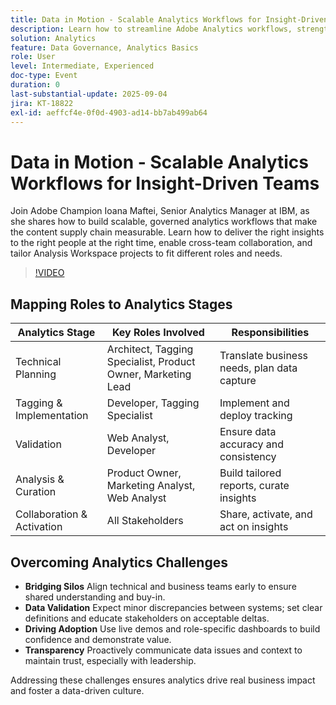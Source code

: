```yaml
---
title: Data in Motion - Scalable Analytics Workflows for Insight-Driven Teams
description: Learn how to streamline Adobe Analytics workflows, strengthen governance, and empower teams with insights that drive activation, collaboration, and growth.
solution: Analytics
feature: Data Governance, Analytics Basics
role: User
level: Intermediate, Experienced
doc-type: Event
duration: 0
last-substantial-update: 2025-09-04
jira: KT-18822
exl-id: aeffcf4e-0f0d-4903-ad14-bb7ab499ab64
---
```

# Data in Motion - Scalable Analytics Workflows for Insight-Driven Teams

Join Adobe Champion Ioana Maftei, Senior Analytics Manager at IBM, as she shares how to build scalable, governed analytics workflows that make the content supply chain measurable. Learn how to deliver the right insights to the right people at the right time, enable cross-team collaboration, and tailor Analysis Workspace projects to fit different roles and needs.

>[!VIDEO](https://video.tv.adobe.com/v/3471118/?learn=on&enablevpops)

## Mapping Roles to Analytics Stages

| Analytics Stage         | Key Roles Involved                | Responsibilities                                   |
|--------------------------|-----------------------------------|--------------------------------------------------|
| Technical Planning       | Architect, Tagging Specialist, Product Owner, Marketing Lead | Translate business needs, plan data capture      |
| Tagging & Implementation | Developer, Tagging Specialist    | Implement and deploy tracking                    |
| Validation               | Web Analyst, Developer           | Ensure data accuracy and consistency             |
| Analysis & Curation      | Product Owner, Marketing Analyst, Web Analyst | Build tailored reports, curate insights          |
| Collaboration & Activation | All Stakeholders               | Share, activate, and act on insights             |


## Overcoming Analytics Challenges

* **Bridging Silos** Align technical and business teams early to ensure shared understanding and buy-in.
* **Data Validation** Expect minor discrepancies between systems; set clear definitions and educate stakeholders on acceptable deltas.
* **Driving Adoption** Use live demos and role-specific dashboards to build confidence and demonstrate value.
* **Transparency** Proactively communicate data issues and context to maintain trust, especially with leadership.

Addressing these challenges ensures analytics drive real business impact and foster a data-driven culture.
